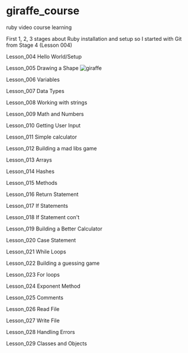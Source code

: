 # giraffe_course
ruby video course learning

First 1, 2, 3 stages about Ruby installation and setup
so I started with Git from Stage 4 (Lesson 004)

Lesson_004 Hello World/Setup

Lesson_005 Drawing a Shape
![giraffe](https://user-images.githubusercontent.com/2319262/188821264-1cc3bb02-7bbe-401b-87d6-25c1b2c14c1d.PNG)

Lesson_006 Variables

Lesson_007 Data Types

Lesson_008 Working with strings

Lesson_009 Math and Numbers

Lesson_010 Getting User Input

Lesson_011 Simple calculator

Lesson_012 Building a mad libs game

Lesson_013 Arrays

Lesson_014 Hashes

Lesson_015 Methods

Lesson_016 Return Statement

Lesson_017 If Statements

Lesson_018 If Statement con't

Lesson_019 Building a Better Calculator

Lesson_020 Case Statement

Lesson_021 While Loops

Lesson_022 Building a guessing game

Lesson_023 For loops

Lesson_024 Exponent Method

Lesson_025 Comments

Lesson_026 Read File

Lesson_027 Write File

Lesson_028 Handling Errors

Lesson_029 Classes and Objects
